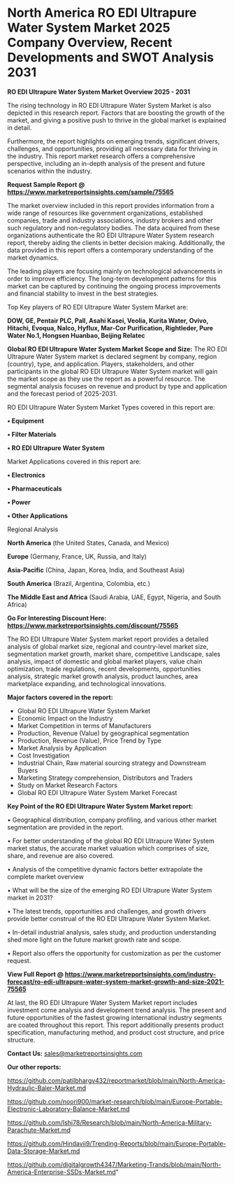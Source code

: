 # North America RO  EDI Ultrapure Water System Market 2025 Company Overview, Recent Developments and SWOT Analysis 2031

<Strong> RO  EDI Ultrapure Water System Market Overview 2025 - 2031</strong>

The rising technology in RO  EDI Ultrapure Water System Market is also depicted in this research report. Factors that are boosting the growth of the market, and giving a positive push to thrive in the global market is explained in detail.

Furthermore, the report highlights on emerging trends, significant drivers, challenges, and opportunities, providing all necessary data for thriving in the industry. This report market research offers a comprehensive perspective, including an in-depth analysis of the present and future scenarios within the industry.

<strong>Request Sample Report @ <a href=https://www.marketreportsinsights.com/sample/75565>https://www.marketreportsinsights.com/sample/75565</a></strong>

The market overview included in this report provides information from a wide range of resources like government organizations, established companies, trade and industry associations, industry brokers and other such regulatory and non-regulatory bodies. The data acquired from these organizations authenticate the RO  EDI Ultrapure Water System research report, thereby aiding the clients in better decision making. Additionally, the data provided in this report offers a contemporary understanding of the market dynamics.

The leading players are focusing mainly on technological advancements in order to improve efficiency. The long-term development patterns for this market can be captured by continuing the ongoing process improvements and financial stability to invest in the best strategies.

Top Key players of RO  EDI Ultrapure Water System Market are:

<strong>DOW, GE, Pentair PLC, Pall, Asahi Kasei, Veolia, Kurita Water, Ovivo, Hitachi, Evoqua, Nalco, Hyflux, Mar-Cor Purification, Rightleder, Pure Water No.1, Hongsen Huanbao, Beijing Relatec</strong>

<strong><b>Global RO  EDI Ultrapure Water System Market Scope and Size:</b></strong>
The RO  EDI Ultrapure Water System market is declared segment by company, region (country), type, and application. Players, stakeholders, and other participants in the global RO  EDI Ultrapure Water System market will gain the market scope as they use the report as a powerful resource. The segmental analysis focuses on revenue and product by type and application and the forecast period of 2025-2031.

RO  EDI Ultrapure Water System Market Types covered in this report are:

<strong>• Equipment

• Filter Materials

• RO EDI Ultrapure Water System</strong>

Market Applications covered in this report are:

<strong>• Electronics

• Pharmaceuticals

• Power

• Other Applications</strong> 

Regional Analysis

<strong>North America</strong> (the United States, Canada, and Mexico)

<strong>Europe</strong> (Germany, France, UK, Russia, and Italy)

<strong>Asia-Pacific</strong> (China, Japan, Korea, India, and Southeast Asia)

<strong>South America</strong> (Brazil, Argentina, Colombia, etc.)

<strong>The Middle East and Africa</strong> (Saudi Arabia, UAE, Egypt, Nigeria, and South Africa)

<strong>Go For Interesting Discount Here: <a href=https://www.marketreportsinsights.com/discount/75565>https://www.marketreportsinsights.com/discount/75565</a></strong>

The RO  EDI Ultrapure Water System market report provides a detailed analysis of global market size, regional and country-level market size, segmentation market growth, market share, competitive Landscape, sales analysis, impact of domestic and global market players, value chain optimization, trade regulations, recent developments, opportunities analysis, strategic market growth analysis, product launches, area marketplace expanding, and technological innovations.

<strong><b>Major factors covered in the report:</b></strong>
<ul>
  <li>Global RO  EDI Ultrapure Water System Market </li>
  <li>Economic Impact on the Industry</li>
  <li>Market Competition in terms of Manufacturers</li>
  <li>Production, Revenue (Value) by geographical segmentation</li>
  <li>Production, Revenue (Value), Price Trend by Type</li>
  <li>Market Analysis by Application</li>
  <li>Cost Investigation</li>
  <li>Industrial Chain, Raw material sourcing strategy and Downstream Buyers</li>
  <li>Marketing Strategy comprehension, Distributors and Traders</li>
  <li>Study on Market Research Factors</li>
  <li>Global RO  EDI Ultrapure Water System Market Forecast</li>
</ul>

<strong><b>Key Point of the RO  EDI Ultrapure Water System Market report:</b></strong>

• Geographical distribution, company profiling, and various other market segmentation are provided in the report.

• For better understanding of the global RO  EDI Ultrapure Water System market status, the accurate market valuation which comprises of size, share, and revenue are also covered.

• Analysis of the competitive dynamic factors better extrapolate the complete market overview

• What will be the size of the emerging RO  EDI Ultrapure Water System market in 2031?

• The latest trends, opportunities and challenges, and growth drivers provide better construal of the RO  EDI Ultrapure Water System Market.

• In-detail industrial analysis, sales study, and production understanding shed more light on the future market growth rate and scope.

• Report also offers the opportunity for customization as per the customer request.

<strong><b>View Full Report @ <a href=https://www.marketreportsinsights.com/industry-forecast/ro-edi-ultrapure-water-system-market-growth-and-size-2021-75565>https://www.marketreportsinsights.com/industry-forecast/ro-edi-ultrapure-water-system-market-growth-and-size-2021-75565</a></b></strong>


At last, the RO  EDI Ultrapure Water System Market report includes investment come analysis and development trend analysis. The present and future opportunities of the fastest growing international industry segments are coated throughout this report. This report additionally presents product specification, manufacturing method, and product cost structure, and price structure.

<strong>Contact Us:</strong>
sales@marketreportsinsights.com

<strong>Our other reports:</strong>

<a href=https://github.com/patilbhargv432/reportmarket/blob/main/North-America-Hydraulic-Baler-Market.md>https://github.com/patilbhargv432/reportmarket/blob/main/North-America-Hydraulic-Baler-Market.md</a>

<a href=https://github.com/noori900/market-research/blob/main/Europe-Portable-Electronic-Laboratory-Balance-Market.md>https://github.com/noori900/market-research/blob/main/Europe-Portable-Electronic-Laboratory-Balance-Market.md</a>

<a href=https://github.com/Ishi78/Research/blob/main/North-America-Military-Parachute-Market.md>https://github.com/Ishi78/Research/blob/main/North-America-Military-Parachute-Market.md</a>

<a href=https://github.com/Hindavii9/Trending-Reports/blob/main/Europe-Portable-Data-Storage-Market.md>https://github.com/Hindavii9/Trending-Reports/blob/main/Europe-Portable-Data-Storage-Market.md</a>

<a href=https://github.com/digitalgrowth4347/Marketing-Trands/blob/main/North-America-Enterprise-SSDs-Market.md>https://github.com/digitalgrowth4347/Marketing-Trands/blob/main/North-America-Enterprise-SSDs-Market.md</a>"
